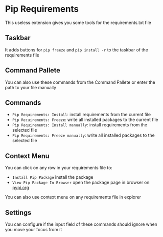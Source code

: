 # Pip Requirements

This useless extension gives you some tools for the requirements.txt file

## Taskbar

It adds buttons for `pip freeze` and `pip install -r` to the taskbar of the requirements file

## Command Pallete

You can also use these commands from the Command Pallete or enter the path to your file manually

## Commands

- `Pip Requirements: Install`: install requirements from the current file
- `Pip Recuirements: Freeze`: write all installed packages to the current file
- `Pip Requirements: Install manually`: install requirements from the selected file
- `Pip Requirements: Freeze manually`: write all installed packages to the selected file

## Context Menu

You can click on any row in your requirements file to:

- `Install Pip Package` install the package
- `View Pip Package In Browser` open the package page in browser on [pypi.org](https://pypi.org/)

You can also use context menu on any requirements file in explorer

## Settings

You can configure if the input field of these commands should ignore when you move your focus from it